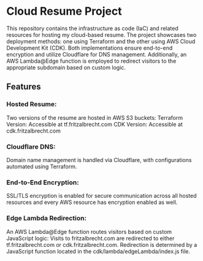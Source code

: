 # Cloud Resume Project
This repository contains the infrastructure as code (IaC) and related resources for hosting my cloud-based resume. The project showcases two deployment methods: one using Terraform and the other using AWS Cloud Development Kit (CDK). Both implementations ensure end-to-end encryption and utilize Cloudflare for DNS management. Additionally, an AWS Lambda@Edge function is employed to redirect visitors to the appropriate subdomain based on custom logic.

## Features
### Hosted Resume:

Two versions of the resume are hosted in AWS S3 buckets:
Terraform Version: Accessible at tf.fritzalbrecht.com
CDK Version: Accessible at cdk.fritzalbrecht.com
### Cloudflare DNS:

Domain name management is handled via Cloudflare, with configurations automated using Terraform.
### End-to-End Encryption:

SSL/TLS encryption is enabled for secure communication across all hosted resources and every AWS resource has encryption enabled as well.
### Edge Lambda Redirection:

An AWS Lambda@Edge function routes visitors based on custom JavaScript logic:
Visits to fritzalbrecht.com are redirected to either tf.fritzalbrecht.com or cdk.fritzalbrecht.com.
Redirection is determined by a JavaScript function located in the cdk/lambda/edgeLambda/index.js file.
